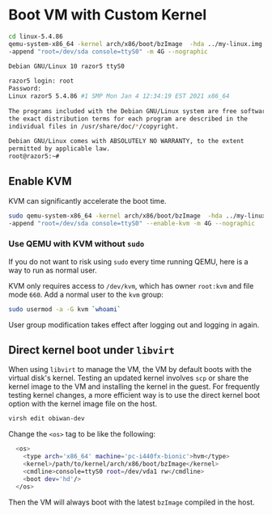 # Boot VM with Custom Kernel
 
```bash
cd linux-5.4.86
qemu-system-x86_64 -kernel arch/x86/boot/bzImage  -hda ../my-linux.img \
-append "root=/dev/sda console=ttyS0" -m 4G --nographic
```
 
```bash
Debian GNU/Linux 10 razor5 ttyS0
 
razor5 login: root
Password: 
Linux razor5 5.4.86 #1 SMP Mon Jan 4 12:34:19 EST 2021 x86_64
 
The programs included with the Debian GNU/Linux system are free software;
the exact distribution terms for each program are described in the
individual files in /usr/share/doc/*/copyright.
 
Debian GNU/Linux comes with ABSOLUTELY NO WARRANTY, to the extent
permitted by applicable law.
root@razor5:~# 
```

## Enable KVM
 
KVM can significantly accelerate the boot time.
 
```bash
sudo qemu-system-x86_64 -kernel arch/x86/boot/bzImage  -hda ../my-linux.img \
-append "root=/dev/sda console=ttyS0" --enable-kvm -m 4G --nographic
```
 
### Use QEMU with KVM without `sudo`

If you do not want to risk using `sudo` every time running QEMU, here is a way to run as normal user.

KVM only requires access to `/dev/kvm`, which has owner `root:kvm` and file mode `660`. Add a normal user to the `kvm` group:

```bash
sudo usermod -a -G kvm `whoami`
```

User group modification takes effect after logging out and logging in again.

## Direct kernel boot under `libvirt`

When using `libvirt` to manage the VM, the VM by default boots with the virtual disk's kernel. Testing an updated kernel involves `scp` or share the kernel image to the VM and installing the kernel in the guest. For frequently testing kernel changes, a more efficient way is to 
use the direct kernel boot option with the kernel image file on the host.

```bash
virsh edit obiwan-dev
```

Change the `<os>` tag to be like the following:

```bash
  <os>
    <type arch='x86_64' machine='pc-i440fx-bionic'>hvm</type>
    <kernel>/path/to/kernel/arch/x86/boot/bzImage</kernel>
    <cmdline>console=ttyS0 root=/dev/vda1 rw</cmdline>
    <boot dev='hd'/>
  </os>
```

Then the VM will always boot with the latest `bzImage` compiled in the host.




